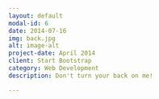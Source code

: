 ```yaml
---
layout: default
modal-id: 6
date: 2014-07-16
img: back.jpg
alt: image-alt
project-date: April 2014
client: Start Bootstrap
category: Web Development
description: Don't turn your back on me!

---
```

